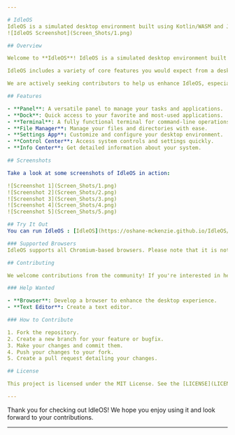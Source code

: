 ```yaml
---

# IdleOS
IdleOS is a simulated desktop environment built using Kotlin/WASM and Jetpack Compose
![IdleOS Screenshot](Screen_Shots/1.png)

## Overview

Welcome to **IdleOS**! IdleOS is a simulated desktop environment built using Kotlin/WASM and Jetpack Compose. For more information on Kotlin/WASM, check out the [Kotlin/WASM](https://kotlinlang.org/docs/wasm-overview.html).

IdleOS includes a variety of core features you would expect from a desktop environment, such as a panel, dock, terminal, file manager, settings app, control center, info center, and more. Our aim is to create a fun and customizable desktop experience that is accessible and enjoyable for all users.

We are actively seeking contributors to help us enhance IdleOS, especially in developing new features like a browser and a text editor.

## Features

- **Panel**: A versatile panel to manage your tasks and applications.
- **Dock**: Quick access to your favorite and most-used applications.
- **Terminal**: A fully functional terminal for command-line operations.
- **File Manager**: Manage your files and directories with ease.
- **Settings App**: Customize and configure your desktop environment.
- **Control Center**: Access system controls and settings quickly.
- **Info Center**: Get detailed information about your system.

## Screenshots

Take a look at some screenshots of IdleOS in action:

![Screenshot 1](Screen_Shots/1.png)
![Screenshot 2](Screen_Shots/2.png)
![Screenshot 3](Screen_Shots/3.png)
![Screenshot 4](Screen_Shots/4.png)
![Screenshot 5](Screen_Shots/5.png)

## Try It Out
You can run IdleOS : [IdleOS](https://oshane-mckenzie.github.io/IdleOS/app/index.html)

### Supported Browsers
IdleOS supports all Chromium-based browsers. Please note that it is not supported on Safari, Falkon, and Firefox.

## Contributing

We welcome contributions from the community! If you're interested in helping us build new features, fix bugs, or improve the documentation, please consider contributing.

### Help Wanted

- **Browser**: Develop a browser to enhance the desktop experience.
- **Text Editor**: Create a text editor.

### How to Contribute

1. Fork the repository.
2. Create a new branch for your feature or bugfix.
3. Make your changes and commit them.
4. Push your changes to your fork.
5. Create a pull request detailing your changes.

## License

This project is licensed under the MIT License. See the [LICENSE](LICENSE) file for more details.

---
```


Thank you for checking out IdleOS! We hope you enjoy using it and look forward to your contributions.

---

